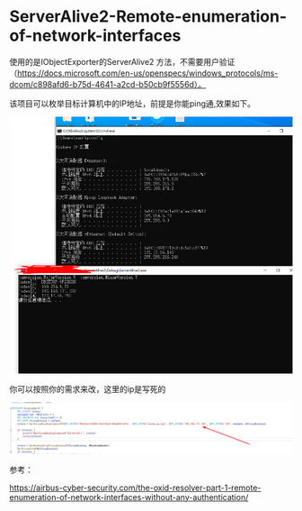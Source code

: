 # ServerAlive2-Remote-enumeration-of-network-interfaces

使用的是IObjectExporter的ServerAlive2 方法，不需要用户验证（https://docs.microsoft.com/en-us/openspecs/windows_protocols/ms-dcom/c898afd6-b75d-4641-a2cd-b50cb9f5556d）。

该项目可以枚举目标计算机中的IP地址，前提是你能ping通,效果如下。

![](img\1.png)

你可以按照你的需求来改，这里的ip是写死的

![](img\2.png)

参考：

https://airbus-cyber-security.com/the-oxid-resolver-part-1-remote-enumeration-of-network-interfaces-without-any-authentication/